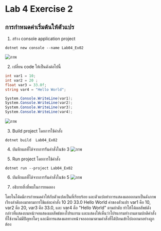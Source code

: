 # Lab 4 Exercise 2

## การกำหนดค่าเริ่มต้นให้ตัวแปร


1. สร้าง console application project

```
dotnet new console --name Lab04_Ex02
```
![ภาพ](https://github.com/AnchisaPhetnoi/03376836-OOP-2566-Lab-04/assets/144197034/c83aa1f3-7820-42dc-9dc4-83715cfb6efc)

2. เปลี่ยน code ให้เป็นดังต่อไปนี้

```cs
int var1 = 10;
int var2 = 20 ;
float var3 = 33.0f;
string var4 = "Hello World";

System.Console.WriteLine(var1);
System.Console.WriteLine(var2);
System.Console.WriteLine(var3);
System.Console.WriteLine(var4);
```
![ภาพ](https://github.com/AnchisaPhetnoi/03376836-OOP-2566-Lab-04/assets/144197034/c35a8dd4-d2c7-465c-9168-622d7b79a9d6)

3. Build project โดยการใช้คำสั่ง

```
dotnet build  Lab04_Ex02
```

4. บันทึกผลที่ได้จากการรันคำสั่งในข้อ 3
![ภาพ](https://github.com/AnchisaPhetnoi/03376836-OOP-2566-Lab-04/assets/144197034/4e08895e-aa02-4e85-a864-86f6a522c092)

5. Run project โดยการใช้คำสั่ง

```
dotnet run --project Lab04_Ex02
```

6. บันทึกผลที่ได้จากการรันคำสั่งในข้อ 5
![ภาพ](https://github.com/AnchisaPhetnoi/03376836-OOP-2566-Lab-04/assets/144197034/654bc6e3-853a-4bf7-8756-dea8ba3051ec)


7. อธิบายสิ่งที่พบในการทดลอง
   
โดยในโค้ดมีการกำหนดค่าให้กับตัวแปลเป็นที่เรียบร้อย และตัวแปลทำการแสดงผลออกมาเป็นดังภาพ เรียงลำดับลงมาตามการใช้แต่ละคำสั่ง
10
20
33.0
Hello World
ค่าของตัวแปร var1 คือ 10, var2 คือ 20, var3 คือ 33.0, และ var4 คือ "Hello World" 
ตามลำดับ ทำให้ได้ผลลัพธ์ดังกล่าวที่แสดงบนหน้าจอแสดงผลลัพธ์ของโปรแกรม
และแสดงให้เห็นว่าโปรแกรมทำงานตามปกติคำสั่งที่ใช้งานไม่มีปัญหาใดๆ  และมีการแสดงผลทางหน้าจอออกมาตามคำสั่งที่ได้ป้อนเข้าไปออกมาอย่างถูกต้อง

